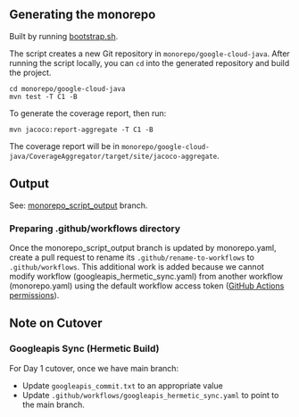 ## Generating the monorepo

Built by running [bootstrap.sh](bootstrap.sh).

The script creates a new Git repository in `monorepo/google-cloud-java`.
After running the script locally, you can `cd` into the generated repository and build the project.

```shell
cd monorepo/google-cloud-java
mvn test -T C1 -B
```

To generate the coverage report, then run:
```shell
mvn jacoco:report-aggregate -T C1 -B
```
The coverage report will be in `monorepo/google-cloud-java/CoverageAggregator/target/site/jacoco-aggregate`.

## Output

See: [monorepo_script_output](https://github.com/googleapis/google-cloud-java/tree/monorepo_script_output) branch.

### Preparing .github/workflows directory

Once the monorepo_script_output branch is updated by monorepo.yaml, create
a pull request to rename its `.github/rename-to-workflows` to
`.github/workflows`.
This additional work is added because we cannot modify workflow
(googleapis_hermetic_sync.yaml) from another workflow (monorepo.yaml)
using the default workflow access token ([GitHub Actions permissions](
https://docs.github.com/en/actions/using-workflows/workflow-syntax-for-github-actions#permissions)).

## Note on Cutover

### Googleapis Sync (Hermetic Build)

For Day 1 cutover, once we have main branch:

- Update `googleapis_commit.txt` to an appropriate value
- Update `.github/workflows/googleapis_hermetic_sync.yaml` to point to
  the main branch.

